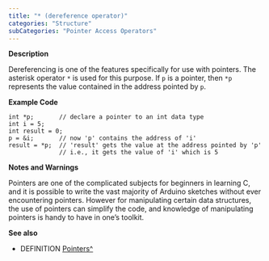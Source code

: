 ```yaml
---
title: "* (dereference operator)"
categories: "Structure"
subCategories: "Pointer Access Operators"
---
```


**Description**

Dereferencing is one of the features specifically for use with pointers.
The asterisk operator `*` is used for this purpose. If `p` is a pointer,
then `*p` represents the value contained in the address pointed by `p`.

**Example Code**

    int *p;       // declare a pointer to an int data type
    int i = 5;
    int result = 0;
    p = &i;       // now 'p' contains the address of 'i'
    result = *p;  // 'result' gets the value at the address pointed by 'p'
                  // i.e., it gets the value of 'i' which is 5

**Notes and Warnings**

Pointers are one of the complicated subjects for beginners in learning
C, and it is possible to write the vast majority of Arduino sketches
without ever encountering pointers. However for manipulating certain
data structures, the use of pointers can simplify the code, and
knowledge of manipulating pointers is handy to have in one’s toolkit.

**See also**

-   DEFINITION
    [Pointers^](https://en.wikipedia.org/wiki/Pointer_%28computer_programming%29)

